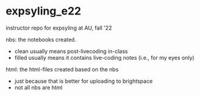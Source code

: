 # expsyling_e22
instructor repo for expsyling at AU, fall '22

nbs: the notebooks created.
- clean usually means post-livecoding in-class
- filled usually means it contains live-coding notes (i.e., for my eyes only)

html: the html-files created based on the nbs
- just because that is better for uploading to brightspace
- not all nbs are html 
